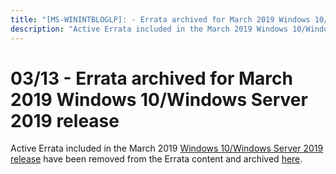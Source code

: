 ```yaml
---
title: "[MS-WININTBLOGLP]: - Errata archived for March 2019 Windows 10/Windows Server 2019 release"
description: "Active Errata included in the March 2019 Windows 10/Windows Server 2019 release have been removed from the Errata content and archived here."
---
```


# 03/13 - Errata archived for March 2019 Windows 10/Windows Server 2019 release

<p>Active Errata included in the March 2019 <span><a href="/openspecs/windows_protocols/MS-WINPROTLP/e168a474-7de2-421c-b460-91adf87692a3">Windows
10/Windows Server 2019 release</a></span> have been removed from the Errata
content and archived <span><a href="https://winprotocoldoc.blob.core.windows.net/productionwindowsarchives/MS-WINERRATA/%5bMS-WINERRATA%5d-190313.pdf">here</a></span>.</p>

                